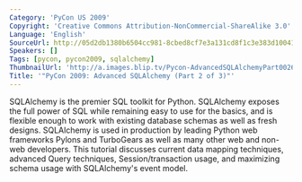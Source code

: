 ```yaml
---
Category: 'PyCon US 2009'
Copyright: 'Creative Commons Attribution-NonCommercial-ShareAlike 3.0'
Language: 'English'
SourceUrl: http://05d2db1380b6504cc981-8cbed8cf7e3a131cd8f1c3e383d10041.r93.cf2.rackcdn.com/pycon-us-2009/154_pycon-2009-advanced-sqlalchemy-part-2-of-3.mp4
Speakers: []
Tags: [pycon, pycon2009, sqlalchemy]
ThumbnailUrl: 'http://a.images.blip.tv/Pycon-AdvancedSQLAlchemyPart002668-996.jpg'
Title: '"PyCon 2009: Advanced SQLAlchemy (Part 2 of 3)"'
---
```

[](http://blip.tv/file/2023897)

SQLAlchemy is the premier SQL toolkit for Python. SQLAlchemy exposes the full
power of SQL while remaining easy to use for the basics, and is flexible
enough to work with existing database schemas as well as fresh designs.
SQLAlchemy is used in production by leading Python web frameworks Pylons and
TurboGears as well as many other web and non-web developers. This tutorial
discusses current data mapping techniques, advanced Query techniques,
Session/transaction usage, and maximizing schema usage with SQLAlchemy's event
model.

